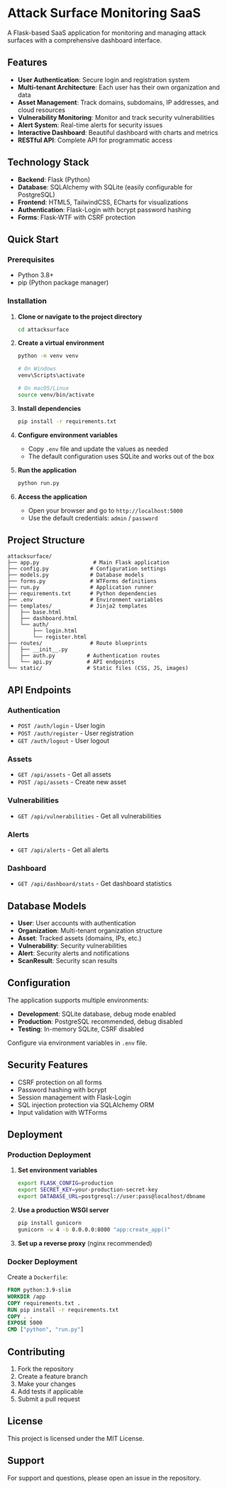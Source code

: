 # Attack Surface Monitoring SaaS

A Flask-based SaaS application for monitoring and managing attack surfaces with a comprehensive dashboard interface.

## Features

- **User Authentication**: Secure login and registration system
- **Multi-tenant Architecture**: Each user has their own organization and data
- **Asset Management**: Track domains, subdomains, IP addresses, and cloud resources
- **Vulnerability Monitoring**: Monitor and track security vulnerabilities
- **Alert System**: Real-time alerts for security issues
- **Interactive Dashboard**: Beautiful dashboard with charts and metrics
- **RESTful API**: Complete API for programmatic access

## Technology Stack

- **Backend**: Flask (Python)
- **Database**: SQLAlchemy with SQLite (easily configurable for PostgreSQL)
- **Frontend**: HTML5, TailwindCSS, ECharts for visualizations
- **Authentication**: Flask-Login with bcrypt password hashing
- **Forms**: Flask-WTF with CSRF protection

## Quick Start

### Prerequisites

- Python 3.8+
- pip (Python package manager)

### Installation

1. **Clone or navigate to the project directory**
   ```bash
   cd attacksurface
   ```

2. **Create a virtual environment**
   ```bash
   python -m venv venv
   
   # On Windows
   venv\Scripts\activate
   
   # On macOS/Linux
   source venv/bin/activate
   ```

3. **Install dependencies**
   ```bash
   pip install -r requirements.txt
   ```

4. **Configure environment variables**
   - Copy `.env` file and update the values as needed
   - The default configuration uses SQLite and works out of the box

5. **Run the application**
   ```bash
   python run.py
   ```

6. **Access the application**
   - Open your browser and go to `http://localhost:5000`
   - Use the default credentials: `admin` / `password`

## Project Structure

```
attacksurface/
├── app.py                 # Main Flask application
├── config.py             # Configuration settings
├── models.py             # Database models
├── forms.py              # WTForms definitions
├── run.py                # Application runner
├── requirements.txt      # Python dependencies
├── .env                  # Environment variables
├── templates/            # Jinja2 templates
│   ├── base.html
│   ├── dashboard.html
│   └── auth/
│       ├── login.html
│       └── register.html
├── routes/               # Route blueprints
│   ├── __init__.py
│   ├── auth.py          # Authentication routes
│   └── api.py           # API endpoints
└── static/              # Static files (CSS, JS, images)
```

## API Endpoints

### Authentication
- `POST /auth/login` - User login
- `POST /auth/register` - User registration
- `GET /auth/logout` - User logout

### Assets
- `GET /api/assets` - Get all assets
- `POST /api/assets` - Create new asset

### Vulnerabilities
- `GET /api/vulnerabilities` - Get all vulnerabilities

### Alerts
- `GET /api/alerts` - Get all alerts

### Dashboard
- `GET /api/dashboard/stats` - Get dashboard statistics

## Database Models

- **User**: User accounts with authentication
- **Organization**: Multi-tenant organization structure
- **Asset**: Tracked assets (domains, IPs, etc.)
- **Vulnerability**: Security vulnerabilities
- **Alert**: Security alerts and notifications
- **ScanResult**: Security scan results

## Configuration

The application supports multiple environments:

- **Development**: SQLite database, debug mode enabled
- **Production**: PostgreSQL recommended, debug disabled
- **Testing**: In-memory SQLite, CSRF disabled

Configure via environment variables in `.env` file.

## Security Features

- CSRF protection on all forms
- Password hashing with bcrypt
- Session management with Flask-Login
- SQL injection protection via SQLAlchemy ORM
- Input validation with WTForms

## Deployment

### Production Deployment

1. **Set environment variables**
   ```bash
   export FLASK_CONFIG=production
   export SECRET_KEY=your-production-secret-key
   export DATABASE_URL=postgresql://user:pass@localhost/dbname
   ```

2. **Use a production WSGI server**
   ```bash
   pip install gunicorn
   gunicorn -w 4 -b 0.0.0.0:8000 "app:create_app()"
   ```

3. **Set up a reverse proxy** (nginx recommended)

### Docker Deployment

Create a `Dockerfile`:
```dockerfile
FROM python:3.9-slim
WORKDIR /app
COPY requirements.txt .
RUN pip install -r requirements.txt
COPY . .
EXPOSE 5000
CMD ["python", "run.py"]
```

## Contributing

1. Fork the repository
2. Create a feature branch
3. Make your changes
4. Add tests if applicable
5. Submit a pull request

## License

This project is licensed under the MIT License.

## Support

For support and questions, please open an issue in the repository.
